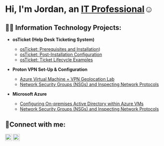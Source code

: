<h1>Hi, I'm Jordan, an <a href="https://linkedin.com/in/jordan-biazzo-3a350bb9/">IT Professional</a>☺</h1>

<h2>👨‍💻 Information Technology Projects:</h2>

- <b>osTicket (Help Desk Ticketing System)</b>
  - [osTicket: Prerequisites and Installation](https://github.com/JordanBiazzo20/osticket-prereqs))
  - [osTicket: Post-Installation Configuration](https://github.com/JordanBiazzo20/osTicket-Post-Install-Configuration)
  - [osTicket: Ticket Lifecycle Examples](https://github.com/JordanBiazzo20/osTicket-Ticket-Lifecycle-Examples)

- <b>Proton VPN Set-Up & Configuration</b>
  - [Azure Virtual Machine + VPN Geolocation Lab](https://github.com/JordanBiazzo20/Azure-Virtual-Machine-VPN-Geolocation-Lab)
  - [Network Security Groups (NSGs) and Inspecting Network Protocols](https://github.com/joshmadakorcc/azure-network-protocols)
- <b>Microsoft Azure</b>
  - [Configuring On-premises Active Directory within Azure VMs](https://github.com/JordanBiazzo20/Configuring-Active-Directory-within-Azure-VMs)
  - [Network Security Groups (NSGs) and Inspecting Network Protocols](https://github.com/joshmadakorcc/azure-network-protocols)

<h2>🤳Connect with me:</h2>

[<img align="left" alt="Josh | Twitter" width="22px" src="https://cdn.jsdelivr.net/npm/simple-icons@v3/icons/twitter.svg" />][twitter]
[<img align="left" alt="Josh | LinkedIn" width="22px" src="https://cdn.jsdelivr.net/npm/simple-icons@v3/icons/linkedin.svg" />][linkedin]

[twitter]: (https://x.com/creatingjayy)
[linkedin]: (https://www.linkedin.com/in/jordan-biazzo-3a350bb9/)
